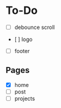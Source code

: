 # To-Do
- [ ] debounce scroll
- [ ] logo
- [ ] footer

## Pages
- [x] home
- [ ] post
- [ ] projects